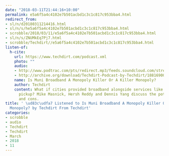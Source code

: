 ```yaml
---
date: "2018-03-11T21:44:16+10:00"
permalink: e5a6f5a4c4102e7b501acbd1c3c1c817c953bba4.html
redirect_from:
- sl/n/d20180311214416.html
- sl/n/s/he5a6f5a4c4102e7b501acbd1c3c1c817c953bba4.html
- scrobble/2018/03/11/e5a6f5a4c4102e7b501acbd1c3c1c817c953bba4.html
- sl/n/s/ZNUMkEq7Pj7.html
- scrobble/Techdirt//e5a6f5a4c4102e7b501acbd1c3c1c817c953bba4.html
listen-of:
  h-cite:
    url: https://www.techdirt.com/podcast.xml
    photo: ""
    audio:
    - http://www.podtrac.com/pts/redirect.mp3/feeds.soundcloud.com/stream/188169008-techdirt-is-muni-broadband-a-monopoly-killer-or-a-killer-monopoly.mp3
    - http://archive.org/download/Techdirt-Podcast-by-Techdirt/188169008-techdirt-is-muni-broadband-a-monopoly-killer-or-a-killer-monopoly.mp3
    name: Is Muni Broadband A Monopoly Killer Or A Killer Monopoly?
    author: Techdirt
    content: What if cities provided broadband alongside services like water and garbage
      pickup? Mike Masnick, Hersh Reddy and Dennis Yang discuss the potential pros
      and cons.
title: ' \ud83c\udfa7 Listened to Is Muni Broadband A Monopoly Killer Or A Killer
  Monopoly? by Techdirt From Techdirt'
categories:
- scrobble
- audio
- Techdirt
- Techdirt
- March
- 2018
- 11
---
```

